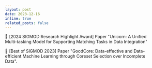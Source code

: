 ```yaml
---
layout: post
date: 2023-12-16
inline: true
related_posts: false
---
```


:medal_sports: [2024 SIGMOD Research Highlight Award] Paper "Unicorn: A Unified Multi-tasking Model for Supporting Matching Tasks in Data Integration"

:medal_sports: [Best of SIGMOD 2023] Paper "GoodCore: Data-effective and Data-efficient Machine Learning through Coreset Selection over Incomplete Data".
